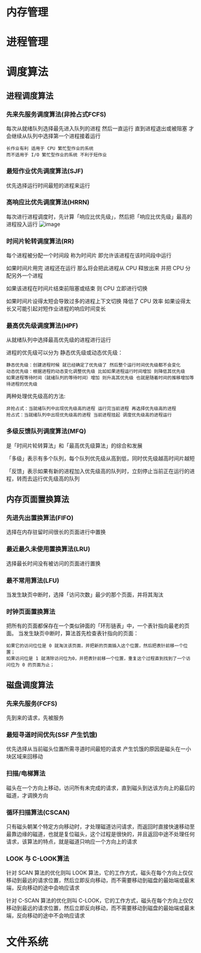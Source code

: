 # 内存管理

# 进程管理

# 调度算法
## 进程调度算法
### 先来先服务调度算法(非抢占式FCFS)
每次从就绪队列选择最先进入队列的进程 然后一直运行 直到进程退出或被阻塞 才会继续从队列中选择第一个进程接着运行
```
长作业有利 适用于 CPU 繁忙型作业的系统
而不适用于 I/O 繁忙型作业的系统 不利于短作业
```
### 最短作业优先调度算法(SJF)
优先选择运行时间最短的进程来运行
### 高响应比优先调度算法(HRRN)
每次进行进程调度时，先计算「响应比优先级」，然后把「响应比优先级」最高的进程投入运行
![image](https://github.com/Amaz1ngJR/Technology/assets/83129567/e1743f2b-7307-441e-a9f3-ad7d26e08adc)
### 时间片轮转调度算法(RR)
每个进程被分配一个时间段 称为时间片 即允许该进程在该时间段中运行

如果时间片用完 进程还在运行 那么将会把此进程从 CPU 释放出来 并把 CPU 分配另外一个进程

如果该进程在时间片结束前阻塞或结束 则 CPU 立即进行切换

如果时间片设得太短会导致过多的进程上下文切换 降低了 CPU 效率
如果设得太长又可能引起对短作业进程的响应时间变长
### 最高优先级调度算法(HPF)
从就绪队列中选择最高优先级的进程进行运行

进程的优先级可以分为 静态优先级或动态优先级：
```
静态优先级：创建进程时候 就已经确定了优先级了 然后整个运行时间优先级都不会变化
动态优先级：根据进程的动态变化调整优先级 比如如果进程运行时间增加 则降低其优先级
如果进程等待时间（就绪队列的等待时间）增加 则升高其优先级 也就是随着时间的推移增加等待进程的优先级
```
两种处理优先级高的方法:
```
非抢占式：当就绪队列中出现优先级高的进程 运行完当前进程 再选择优先级高的进程
抢占式：当就绪队列中出现优先级高的进程 当前进程挂起 调度优先级高的进程运行
```
### 多级反馈队列调度算法(MFQ)
是「时间片轮转算法」和「最高优先级算法」的综合和发展

「多级」表示有多个队列，每个队列优先级从高到低，同时优先级越高时间片越短

「反馈」表示如果有新的进程加入优先级高的队列时，立刻停止当前正在运行的进程，转而去运行优先级高的队列
## 内存页面置换算法
### 先进先出置换算法(FIFO)
选择在内存驻留时间很长的页面进行中置换

### 最近最久未使用置换算法(LRU)
选择最长时间没有被访问的页面进行置换

### 最不常用算法(LFU)
当发生缺页中断时，选择「访问次数」最少的那个页面，并将其淘汰
### 时钟页面置换算法
把所有的页面都保存在一个类似钟面的「环形链表」中，一个表针指向最老的页面。
当发生缺页中断时，算法首先检查表针指向的页面：
```
如果它的访问位位是 0 就淘汰该页面，并把新的页面插入这个位置，然后把表针前移一个位置；
如果访问位是 1 就清除访问位为0，并把表针前移一个位置，重复这个过程直到找到了一个访问位为 0 的页面为止；
```
## 磁盘调度算法
### 先来先服务(FCFS)
先到来的请求，先被服务
### 最短寻道时间优先(SSF 产生饥饿)
优先选择从当前磁头位置所需寻道时间最短的请求 产生饥饿的原因是磁头在一小块区域来回移动
### 扫描/电梯算法
磁头在一个方向上移动，访问所有未完成的请求，直到磁头到达该方向上的最后的磁道，才调换方向
### 循环扫描算法(CSCAN)
只有磁头朝某个特定方向移动时，才处理磁道访问请求，而返回时直接快速移动至最靠边缘的磁道，也就是复位磁头，这个过程是很快的，并且返回中途不处理任何请求，该算法的特点，就是磁道只响应一个方向上的请求
### LOOK 与 C-LOOK算法
针对 SCAN 算法的优化则叫 LOOK 算法，它的工作方式，磁头在每个方向上仅仅移动到最远的请求位置，然后立即反向移动，而不需要移动到磁盘的最始端或最末端，反向移动的途中会响应请求

针对 C-SCAN 算法的优化则叫 C-LOOK，它的工作方式，磁头在每个方向上仅仅移动到最远的请求位置，然后立即反向移动，而不需要移动到磁盘的最始端或最末端，反向移动的途中不会响应请求
# 文件系统
